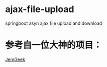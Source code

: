 # ajax-file-upload
springboot asyn ajax file upload and download
# 参考自一位大神的项目：
[JemGeek](https://github.com/JemGeek/spring-boot-sample/tree/master/spring-boot-file-upload 'JemGeek')
